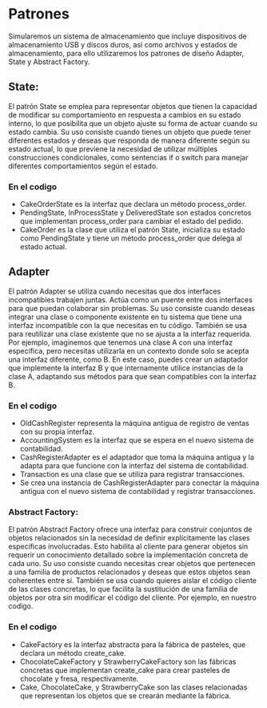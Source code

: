 # Patrones
Simularemos un sistema de almacenamiento que incluye dispositivos de almacenamiento USB y discos duros, así como archivos y estados de almacenamiento, para ello utilizaremos los patrones de diseño Adapter, State y Abstract Factory. <br>

## State:
El patrón State se emplea para representar objetos que tienen la capacidad de modificar su comportamiento en respuesta a cambios en su estado interno, lo que posibilita que un objeto ajuste su forma de actuar cuando su estado cambia. Su uso consiste cuando tienes un objeto que puede tener diferentes estados y deseas que responda de manera diferente según su estado actual,  lo que previene la necesidad de utilizar múltiples construcciones condicionales, como sentencias if o switch para manejar diferentes comportamientos según el estado.

### En el codigo
- CakeOrderState es la interfaz que declara un método process_order.
- PendingState, InProcessState y DeliveredState son estados concretos que implementan process_order para cambiar el estado del pedido.
- CakeOrder es la clase que utiliza el patrón State, inicializa su estado como PendingState y tiene un método process_order que delega al estado actual.



## Adapter
El patrón Adapter se utiliza cuando necesitas que dos interfaces incompatibles trabajen juntas. Actúa como un puente entre dos interfaces para que puedan colaborar sin problemas. Su uso consiste cuando deseas integrar una clase o componente existente en tu sistema que tiene una interfaz incompatible con la que necesitas en tu código. También se usa para reutilizar una clase existente que no se ajusta a la interfaz requerida. Por ejemplo, imaginemos que tenemos una clase A con una interfaz específica, pero necesitas utilizarla en un contexto donde solo se acepta una interfaz diferente, como B. En este caso, puedes crear un adaptador que implemente la interfaz B y que internamente utilice instancias de la clase A, adaptando sus métodos para que sean compatibles con la interfaz B.

### En el codigo

- OldCashRegister representa la máquina antigua de registro de ventas con su propia interfaz.
- AccountingSystem es la interfaz que se espera en el nuevo sistema de contabilidad.
- CashRegisterAdapter es el adaptador que toma la máquina antigua y la adapta para que funcione con la interfaz del sistema de contabilidad.
- Transaction es una clase que se utiliza para registrar transacciones.
- Se crea una instancia de CashRegisterAdapter para conectar la máquina antigua con el nuevo sistema de contabilidad y registrar transacciones.


### Abstract Factory:
El patrón Abstract Factory ofrece una interfaz para construir conjuntos de objetos relacionados sin la necesidad de definir explícitamente las clases específicas involucradas. Esto habilita al cliente para generar objetos sin requerir un conocimiento detallado sobre la implementación concreta de cada uno. Su uso consiste cuando necesitas crear objetos que pertenecen a una familia de productos relacionados y deseas que estos objetos sean coherentes entre sí. También se usa cuando quieres aislar el código cliente de las clases concretas, lo que facilita la sustitución de una familia de objetos por otra sin modificar el código del cliente. Por ejemplo, en nuestro codigo.

### En el codigo

- CakeFactory es la interfaz abstracta para la fábrica de pasteles, que declara un método create_cake.
- ChocolateCakeFactory y StrawberryCakeFactory son las fábricas concretas que implementan create_cake para crear pasteles de chocolate y fresa, respectivamente.
- Cake, ChocolateCake, y StrawberryCake son las clases relacionadas que representan los objetos que se crearán mediante la fábrica.
